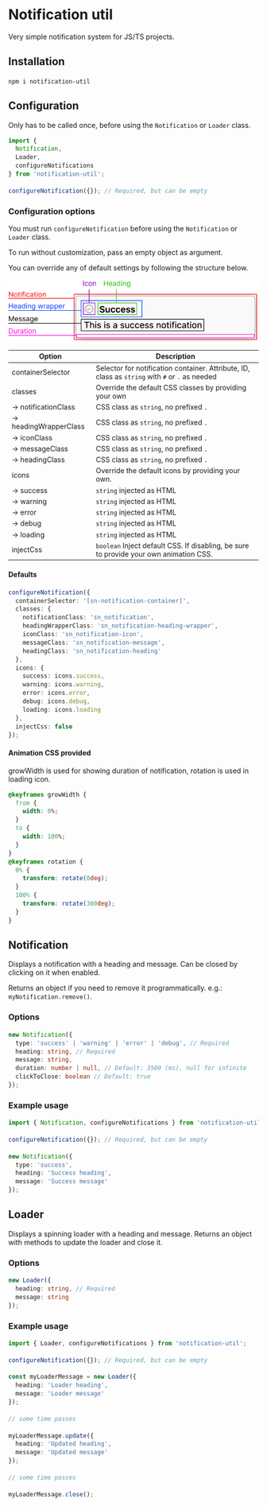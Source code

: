 # Notification util

Very simple notification system for JS/TS projects.

## Installation

`npm i notification-util`

## Configuration

Only has to be called once, before using the `Notification` or `Loader` class.

```typescript
import {
  Notification,
  Loader,
  configureNotifications
} from 'notification-util';

configureNotification({}); // Required, but can be empty
```

### Configuration options

You must run `configureNotification` before using the `Notification` or `Loader` class.

To run without customization, pass an empty object as argument.

You can override any of default settings by following the structure below.

![Notifiation dissection](./src/images/Notification%20breakdown.png)

| Option                | Description                                                                                     |
| --------------------- | ----------------------------------------------------------------------------------------------- |
| containerSelector     | Selector for notification container. Attribute, ID, class as `string` with `#` or `.` as needed |
| classes               | Override the default CSS classes by providing your own                                          |
| → notificationClass   | CSS class as `string`, no prefixed `.`                                                          |
| → headingWrapperClass | CSS class as `string`, no prefixed `.`                                                          |
| → iconClass           | CSS class as `string`, no prefixed `.`                                                          |
| → messageClass        | CSS class as `string`, no prefixed `.`                                                          |
| → headingClass        | CSS class as `string`, no prefixed `.`                                                          |
| icons                 | Override the default icons by providing your own.                                               |
| → success             | `string` injected as HTML                                                                       |
| → warning             | `string` injected as HTML                                                                       |
| → error               | `string` injected as HTML                                                                       |
| → debug               | `string` injected as HTML                                                                       |
| → loading             | `string` injected as HTML                                                                       |
| injectCss             | `boolean` Inject default CSS. If disabling, be sure to provide your own animation CSS.          |

#### Defaults

```typescript
configureNotification({
  containerSelector: '[sn-notification-container]',
  classes: {
    notificationClass: 'sn_notification',
    headingWrapperClass: 'sn_notification-heading-wrapper',
    iconClass: 'sn_notification-icon',
    messageClass: 'sn_notification-message',
    headingClass: 'sn_notification-heading'
  },
  icons: {
    success: icons.success,
    warning: icons.warning,
    error: icons.error,
    debug: icons.debug,
    loading: icons.loading
  },
  injectCss: false
});
```

#### Animation CSS provided

growWidth is used for showing duration of notification, rotation is used in loading icon.

```css
@keyframes growWidth {
  from {
    width: 0%;
  }
  to {
    width: 100%;
  }
}
@keyframes rotation {
  0% {
    transform: rotate(0deg);
  }
  100% {
    transform: rotate(360deg);
  }
}
```

## Notification

Displays a notification with a heading and message. Can be closed by clicking on it when enabled.

Returns an object if you need to remove it programmatically. e.g.: `myNotification.remove()`.

### Options

```typescript
new Notification({
  type: 'success' | 'warning' | 'error' | 'debug', // Required
  heading: string, // Required
  message: string,
  duration: number | null, // Default: 3500 (ms), null for infinite
  clickToClose: boolean // Default: true
});
```

### Example usage

```typescript
import { Notification, configureNotifications } from 'notification-util';

configureNotification({}); // Required, but can be empty

new Notification({
  type: 'success',
  heading: 'Success heading',
  message: 'Success message'
});
```

## Loader

Displays a spinning loader with a heading and message. Returns an object with methods to update the loader and close it.

### Options

```typescript
new Loader({
  heading: string, // Required
  message: string
});
```

### Example usage

```typescript
import { Loader, configureNotifications } from 'notification-util';

configureNotification({}); // Required, but can be empty

const myLoaderMessage = new Loader({
  heading: 'Loader heading',
  message: 'Loader message'
});

// some time passes

myLoaderMessage.update({
  heading: 'Updated heading',
  message: 'Updated message'
});

// some time passes

myLoaderMessage.close();
```
